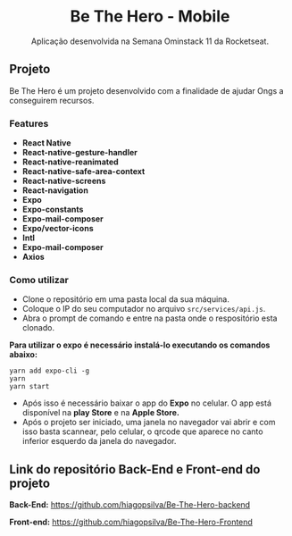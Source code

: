 <h1 align="center"> Be The Hero - Mobile</h1>
<p align="center"> Aplicação desenvolvida na Semana Ominstack 11 da Rocketseat. </p>
 
## Projeto
Be The Hero é um projeto desenvolvido com a finalidade de ajudar Ongs a conseguirem recursos.

### Features

- **React Native** 
- **React-native-gesture-handler**
- **React-native-reanimated**
- **React-native-safe-area-context**
- **React-native-screens**
- **React-navigation**
- **Expo**
- **Expo-constants**
- **Expo-mail-composer**
- **Expo/vector-icons**
- **Intl**
- **Expo-mail-composer**
- **Axios**

### Como utilizar

- Clone o repositório em uma pasta local da sua máquina.
- Coloque o IP do seu computador no arquivo `src/services/api.js`.
- Abra o prompt de comando e entre na pasta onde o respositório esta clonado.

**Para utilizar o expo é necessário instalá-lo executando os comandos abaixo:**
```
yarn add expo-cli -g
yarn
yarn start
```

- Após isso é necessário baixar o app do **Expo** no celular. O app está disponível na **play Store** e na **Apple Store.**
- Após o projeto ser iniciado, uma janela no navegador vai abrir e com isso basta scannear, pelo celular, o qrcode que aparece no canto inferior esquerdo da janela do navegador.

## Link do repositório Back-End e Front-end do projeto
**Back-End:** https://github.com/hiagopsilva/Be-The-Hero-backend

**Front-end:** https://github.com/hiagopsilva/Be-The-Hero-Frontend
